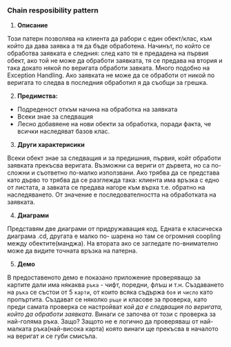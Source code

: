 ﻿### Chain resposibility pattern



1. **Описание**

 Този патерн позволява на клиента да рабори с един обект/клас,
 към който да дава заявка а тя да бъде обработена. Начинът, по който се обработва
 заявката е следния: след като тя е предадена на първия обект, ако той не може да 
 обработи заявката, тя се предава на втория и така докато някой по веригата обработи завката.
 Много подобно на Exception Handling. Ако заявката не може да се обработи от никой по веригата 
 то следва в последния обработил я да съобщи за грешка.

2. **Предимства:**
 * Подреденост откъм начина на обработка на заявката
 * Всеки знае за следващия
 * Лесно добавяене на нови обекти за обработка, поради факта, че всички наследяват базов клас.

3. **Други характерисики**
    
 Всеки обект знае за следващия и за предишния,
 първия, койт обработи заявката прекъсва веригата.
 Възможни са вериги от дървета, но са по-сложни и съответно по-малко използвани.
 Ако трябва да се представа като дърво то трябва да се разглежда така:
 клиента има връзка с едно от листата, а завката се предава нагоре към върха т.е. обратно на 
 наследяването. От значение е последователността на обработката на заявката.

4. **Диаграми**

 Представям две диаграми от придружаващия код. Едната е класическа диаграма .cd, другата е малко по-
 шарена но там се огромния coopling между обектите(манджа). На втората ако се загледате по-внимателно
 може да видите точната връзка на патерна. 

5. **Демо**

 В предоставеното демо е показано приложение проверяващо за картите дали има някаква `ръка` - чифт,
 поредни, флъш и т.н. Създаването на `ръка` се състои от 5 `карти`, от които всяка съдържа `боя` и `число` като 
 пропъртита. Създават се няколко `ръце` и класове за проверка, като преди самата проверка се настройват *кой да е следващия
 по веригата, който да обработи заявката*. Винаги се започва от този с проверка за най-голяма ръка. Защо? Защото не 
 е логично да проверяваш от най-малката ръка(най-висока карта) която винаги ще прекъсва в началото на веригат и се губи смисъла.